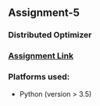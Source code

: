 ## Assignment-5
### Distributed Optimizer

### [Assignment Link](http://cs.nyu.edu/courses/spring17/CSCI-GA.3033-006/assignment5.html)

### Platforms used:
* Python (version > 3.5)
